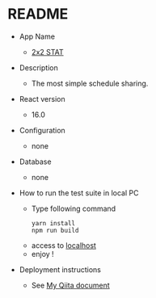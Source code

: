 # README

* App Name
  * [2x2 STAT](https://case-control-test.firebaseapp.com/)
* Description
  * The most simple schedule sharing.
* React version
  * 16.0
* Configuration
  * none
* Database
  * none

* How to run the test suite in local PC
  * Type following command
    ```
    yarn install
    npm run build
    ```
  * access to [localhost](http://localhost:3000)
  * enjoy !
  
* Deployment instructions
  * See [My Qiita document](https://qiita.com/junara/items/74801923ca108b328b26)
  